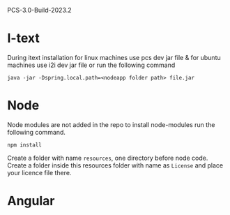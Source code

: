 PCS-3.0-Build-2023.2

# I-text
During itext installation for linux machines use pcs dev jar file & for ubuntu machines use i2i dev jar file
or run the following command

` java -jar -Dspring.local.path=<nodeapp folder path> file.jar `

# Node
Node modules are not added in the repo to install node-modules run the following command.

` npm install `

Create a folder with name `resources`, one directory before node code.
Create a folder inside this resources folder with name as `License` and place your licence file there.

# Angular
